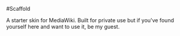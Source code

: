 #Scaffold

A starter skin for MediaWiki. Built for private use but if you've found yourself
here and want to use it, be my guest.
